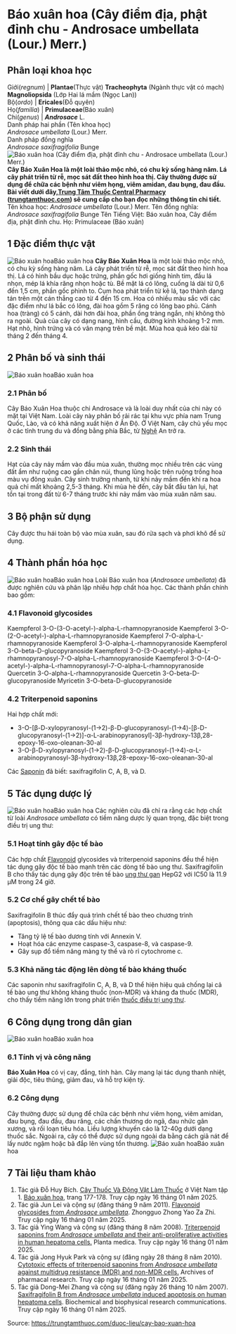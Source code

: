# Báo xuân hoa (Cây điểm địa, phật đỉnh chu - Androsace umbellata (Lour.) Merr.)

Phân loại khoa học  
---  
Giới(_regnum_) |  **Plantae**(Thực vật) **Tracheophyta** (Ngành thực vật có mạch) **Magnoliopsida** (Lớp Hai lá mầm (Ngọc Lan))  
Bộ(_ordo_) | **Ericales**(Đỗ quyên)  
Họ(_familia_) | **Primulaceae**(Báo xuân)  
Chi(_genus_) | _**Androsace**_ L.  
Danh pháp hai phần (Tên khoa học)  
_Androsace umbellata_ (Lour.) Merr.  
Danh pháp đồng nghĩa  
_Androsace saxifragifolia_ Bunge  
![Báo xuân hoa \(Cây điểm địa, phật đỉnh chu - Androsace umbellata \(Lour.\) Merr.\)](https://trungtamthuoc.com/images/others/bao-xuan-hoa-1-3318.jpg)
**Cây Báo Xuân Hoa là một loài thảo mộc nhỏ, có chu kỳ sống hàng năm. Lá cây phát triển từ rễ, mọc sát đất theo hình hoa thị. Cây thường được sử dụng để chữa các bệnh như viêm họng, viêm amidan, đau bụng, đau đầu. Bài viết dưới đây,[Trung Tâm Thuốc Central Pharmacy](https://trungtamthuoc.com/ "Trung Tâm Thuốc Central Pharmacy") ([trungtamthuoc.com](https://trungtamthuoc.com/ "trungtamthuoc.com")) sẽ cung cấp cho bạn đọc những thông tin chi tiết.**
Tên khoa học: _Androsace umbellata_ (Lour.) Merr.
Tên đồng nghĩa: _Androsace saxifragifolia_ Bunge
Tên Tiếng Việt: Báo xuân hoa, Cây điểm địa, phật đỉnh chu.
Họ: Primulaceae (Báo xuân)
##  1 Đặc điểm thực vật 
![Báo xuân hoa](https://trungtamthuoc.com/images/item/bao-xuan-hoa-3.jpg)Báo xuân hoa
**Cây Báo Xuân Hoa** là một loài thảo mộc nhỏ, có chu kỳ sống hàng năm. Lá cây phát triển từ rễ, mọc sát đất theo hình hoa thị. Lá có hình bầu dục hoặc trứng, phần gốc hơi giống hình tim, đầu lá nhọn, mép lá khía răng nhọn hoặc tù. Bề mặt lá có lông, cuống lá dài từ 0,6 đến 1,5 cm, phần gốc phình to.
Cụm hoa phát triển từ kẽ lá, tạo thành dạng tán trên một cán thẳng cao từ 4 đến 15 cm. Hoa có nhiều màu sắc với các đặc điểm như lá bắc có lông, đài hoa gồm 5 răng có lông bao phủ. Cánh hoa (tràng) có 5 cánh, dài hơn đài hoa, phần ống tràng ngắn, nhị không thò ra ngoài.
Quả của cây có dạng nang, hình cầu, đường kính khoảng 1-2 mm. Hạt nhỏ, hình trứng và có vân mạng trên bề mặt. Mùa hoa quả kéo dài từ tháng 2 đến tháng 4.
##  2 Phân bố và sinh thái
![Báo xuân hoa](https://trungtamthuoc.com/images/item/bao-xuan-hoa-4.jpg)Báo xuân hoa
### 2.1 Phân bố
Cây Báo Xuân Hoa thuộc chi Androsace và là loài duy nhất của chi này có mặt tại Việt Nam. Loài cây này phân bố rải rác tại khu vực phía nam Trung Quốc, Lào, và có khả năng xuất hiện ở Ấn Độ. Ở Việt Nam, cây chủ yếu mọc ở các tỉnh trung du và đồng bằng phía Bắc, từ [Nghệ](https://trungtamthuoc.com/duoc-lieu/nghe-21 "Nghệ") An trở ra.
### 2.2 Sinh thái
Hạt của cây nảy mầm vào đầu mùa xuân, thường mọc nhiều trên các vùng đất ẩm như ruộng cao gần chân núi, thung lũng hoặc trên ruộng trồng hoa màu vụ đông xuân. Cây sinh trưởng nhanh, từ khi nảy mầm đến khi ra hoa quả chỉ mất khoảng 2,5-3 tháng. Khi mùa hè đến, cây bắt đầu tàn lụi, hạt tồn tại trong đất từ 6-7 tháng trước khi nảy mầm vào mùa xuân năm sau.
##  3 Bộ phận sử dụng
Cây được thu hái toàn bộ vào mùa xuân, sau đó rửa sạch và phơi khô để sử dụng.
##  4 Thành phần hóa học
![Báo xuân hoa](https://trungtamthuoc.com/images/item/bao-xuan-hoa-5.jpg)Báo xuân hoa
Loài Báo xuân hoa (_Androsace umbellata_) đã được nghiên cứu và phân lập nhiều hợp chất hóa học. Các thành phần chính bao gồm:
### 4.1 Flavonoid glycosides
Kaempferol 3-O-(3-O-acetyl-)-alpha-L-rhamnopyranoside
Kaempferol 3-O-(2-O-acetyl-)-alpha-L-rhamnopyranoside
Kaempferol 7-O-alpha-L-rhamnopyranoside
Kaempferol 3-O-alpha-L-rhamnopyranoside
Kaempferol 3-O-beta-D-glucopyranoside
Kaempferol 3-O-(3-O-acetyl-)-alpha-L-rhamnopyranosyl-7-O-alpha-L-rhamnopyranoside
Kaempferol 3-O-(4-O-acetyl-)-alpha-L-rhamnopyranosyl-7-O-alpha-L-rhamnopyranoside
Quercetin 3-O-alpha-L-rhamnopyranoside
Quercetin 3-O-beta-D-glucopyranoside
Myricetin 3-O-beta-D-glucopyranoside
### 4.2 Triterpenoid saponins
Hai hợp chất mới:
  * 3-O-[β-D-xylopyranosyl-(1→2)-β-D-glucopyranosyl-(1→4)-[β-D-glucopyranosyl-(1→2)]-α-L-arabinopyranosyl]-3β-hydroxy-13β,28-epoxy-16-oxo-oleanan-30-al
  * 3-O-β-D-xylopyranosyl-(1→2)-β-D-glucopyranosyl-(1→4)-α-L-arabinopyranosyl-3β-hydroxy-13β,28-epoxy-16-oxo-oleanan-30-al


Các [Saponin](https://trungtamthuoc.com/hoat-chat/saponin "Saponin") đã biết: saxifragifolin C, A, B, và D.
##  5 Tác dụng dược lý
![Báo xuân hoa](https://trungtamthuoc.com/images/item/bao-xuan-hoa-6.jpg)Báo xuân hoa
Các nghiên cứu đã chỉ ra rằng các hợp chất từ loài _Androsace umbellata_ có tiềm năng dược lý quan trọng, đặc biệt trong điều trị ung thư:
### 5.1 Hoạt tính gây độc tế bào
Các hợp chất [Flavonoid](https://trungtamthuoc.com/hoat-chat/flavonoid "Flavonoid") glycosides và triterpenoid saponins đều thể hiện tác dụng gây độc tế bào mạnh trên các dòng tế bào ung thư.
Saxifragifolin B cho thấy tác dụng gây độc trên tế bào [ung thư gan](https://trungtamthuoc.com/bai-viet/ung-thu-gan "ung thư gan") HepG2 với IC50 là 11.9 µM trong 24 giờ.
### 5.2 Cơ chế gây chết tế bào
Saxifragifolin B thúc đẩy quá trình chết tế bào theo chương trình (apoptosis), thông qua các dấu hiệu như:
  * Tăng tỷ lệ tế bào dương tính với Annexin V.
  * Hoạt hóa các enzyme caspase-3, caspase-8, và caspase-9.
  * Gây sụp đổ tiềm năng màng ty thể và rò rỉ cytochrome c.


### 5.3 Khả năng tác động lên dòng tế bào kháng thuốc
Các saponin như saxifragifolin C, A, B, và D thể hiện hiệu quả chống lại cả tế bào ung thư không kháng thuốc (non-MDR) và kháng đa thuốc (MDR), cho thấy tiềm năng lớn trong phát triển [thuốc điều trị ung thư](https://trungtamthuoc.com/ung-thu "thuốc điều trị ung thư").
##  6 Công dụng trong dân gian
![Báo xuân hoa](https://trungtamthuoc.com/images/item/bao-xuan-hoa-7.jpg)Báo xuân hoa
### 6.1 Tính vị và công năng
**Báo Xuân Hoa** có vị cay, đắng, tính hàn. Cây mang lại tác dụng thanh nhiệt, giải độc, tiêu thũng, giảm đau, và hỗ trợ kiện tỳ.
### 6.2 Công dụng
Cây thường được sử dụng để chữa các bệnh như viêm họng, viêm amidan, đau bụng, đau đầu, đau răng, các chấn thương do ngã, đau nhức gân xương, và rối loạn tiêu hóa. Liều lượng khuyến cáo là 12-40g dưới dạng thuốc sắc. Ngoài ra, cây có thể được sử dụng ngoài da bằng cách giã nát để lấy nước ngậm hoặc bã đắp lên vùng tổn thương.
![Báo xuân hoa](https://trungtamthuoc.com/images/item/bao-xuan-hoa-2.jpg)Báo xuân hoa
##  7 Tài liệu tham khảo
  1. Tác giả Đỗ Huy Bích. [Cây Thuốc Và Động Vật Làm Thuốc](https://trungtamthuoc.com/bai-viet/doc-online-va-tai-mien-phi-pdf-sach-cay-thuoc-va-dong-vat-lam-thuoc-o-viet-nam "Cây Thuốc Và Động Vật Làm Thuốc") ở Việt Nam tập 1. [Báo xuân hoa](https://trungtamthuoc.com/upload/pdf/cay-thuoc-va-dong-vat-lam-thuoc-tap-1-trungtamthuoc.com.pdf), trang 177-178. Truy cập ngày 16 tháng 01 năm 2025.
  2. Tác giả Jun Lei và cộng sự (đăng tháng 9 năm 2011). [Flavonoid glycosides from _Androsace umbellata_](https://pubmed.ncbi.nlm.nih.gov/22121802/). Zhongguo Zhong Yao Za Zhi. Truy cập ngày 16 tháng 01 năm 2025.
  3. Tác giả Ying Wang và cộng sự (đăng tháng 8 năm 2008). [Triterpenoid saponins from _Androsace umbellata_ and their anti-proliferative activities in human hepatoma cells.](https://doi.org/10.1055/s-2008-1081291) Planta medica. Truy cập ngày 16 tháng 01 năm 2025.
  4. Tác giả Jong Hyuk Park và cộng sự (đăng ngày 28 tháng 8 năm 2010). [Cytotoxic effects of triterpenoid saponins from _Androsace umbellata_ against multidrug resistance (MDR) and non-MDR cells.](https://doi.org/10.1007/s12272-010-0807-z) Archives of pharmacal research. Truy cập ngày 16 tháng 01 năm 2025.
  5. Tác giả Dong-Mei Zhang và cộng sự (đăng ngày 26 tháng 10 năm 2007). [Saxifragifolin B from _Androsace umbellata_ induced apoptosis on human hepatoma cells](https://doi.org/10.1016/j.bbrc.2007.08.068). Biochemical and biophysical research communications. Truy cập ngày 16 tháng 01 năm 2025.




Source: https://trungtamthuoc.com/duoc-lieu/cay-bao-xuan-hoa